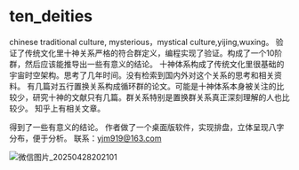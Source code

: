 # ten_deities
chinese traditional culture, mysterious，mystical culture,yijing,wuxing。
验证了传统文化里十神关系严格的符合群定义，编程实现了验证。构成了一个10阶群，然后应该能推导出一些有意义的结论。
十神体系构成了传统文化里很基础的宇宙时空架构。思考了几年时间。没有检索到国内外对这个关系的思考和相关资料。
有几篇对五行置换关系构成循环群的论文。可能是十神体系本身被关注的比较少，研究十神的文献只有几篇。群关系特别是置换群关系真正深刻理解的人也比较少。 知乎上有相关文章。

得到了一些有意义的结论。
作者做了一个桌面版软件，实现排盘，立体呈现八字分布，便于分析。
联系：yjm919@163.com

![微信图片_20250428202101](https://github.com/user-attachments/assets/3aa6ec0e-f35b-43a4-a9c5-85b3158c8fa9)
